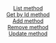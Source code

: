 <div id="header" align="center">
  <a href="https://ibb.co/w7RZMYs" > List method </a> </br>
  <a href="https://ibb.co/d2dxxNj" > Get by Id method</a> </br>
  <a href="https://ibb.co/VxwxJQV" > Add method</a> </br>
  <a href="https://ibb.co/y0pTFnc" > Remove method</a> </br>
  <a href="https://ibb.co/rQPzf4P" >  Update method</a>
</div>
